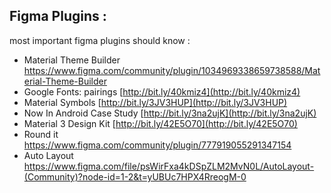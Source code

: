 


## Figma Plugins : 
most important figma plugins should know : 

 - Material Theme Builder https://www.figma.com/community/plugin/1034969338659738588/Material-Theme-Builder
 - Google Fonts: pairings
[http://bit.ly/40kmiz4](http://bit.ly/40kmiz4)
 - Material Symbols
[http://bit.ly/3JV3HUP](http://bit.ly/3JV3HUP)
 - Now In Android Case Study
 [http://bit.ly/3na2ujK](http://bit.ly/3na2ujK)
 - Material 3 Design Kit
 [http://bit.ly/42E5O70](http://bit.ly/42E5O70)
 - Round it 
https://www.figma.com/community/plugin/777919055291347154
 - Auto Layout 
https://www.figma.com/file/psWirFxa4kDSpZLM2MvN0L/AutoLayout-(Community)?node-id=1-2&t=yUBUc7HPX4RreogM-0
 
